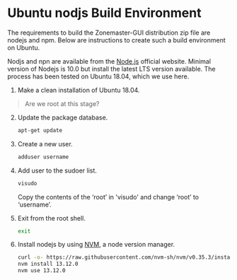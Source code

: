 # Ubuntu nodjs Build Environment

The requirements to build the Zonemaster-GUI distribution zip file are nodejs
and npm. Below are instructions to create such a build environment on Ubuntu.

Nodjs and npn are available from the [Node.js] official website. Minimal version
of Nodejs is 10.0 but install the latest LTS version available. The process has
been tested on Ubuntu 18.04, which we use here.

1. Make a clean installation of Ubuntu 18.04.

> Are we root at this stage?

2. Update the package database.

   ```sh
   apt-get update
   ```

3. Create a new user.

   ```sh
   adduser username
   ```

4. Add user to the sudoer list.

   ```sh
   visudo
   ```

   Copy the contents of the ‘root’ in 'visudo' and change ‘root’ to ‘username’.


5. Exit from the root shell.

   ```sh
   exit
   ```

6. Install nodejs by using [NVM], a node version manager.

   ```sh
   curl -o- https://raw.githubusercontent.com/nvm-sh/nvm/v0.35.3/install.sh | bash
   nvm install 13.12.0
   nvm use 13.12.0
   ```


[Node.js]:                              https://nodejs.org/en/
[NVM]:                                  https://github.com/nvm-sh/nvm

